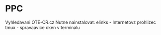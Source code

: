 # PPC
Vyhledavani OTE-CR.cz
Nutne nainstalovat:
elinks - Internetovz prohlizec
tmux - spravaavice oken v terminalu


